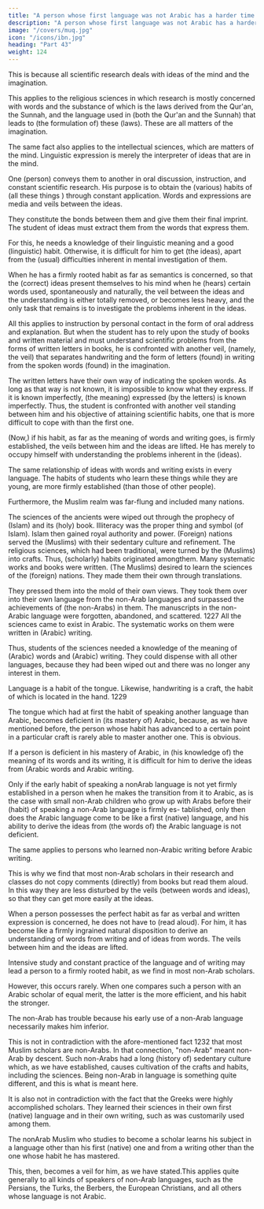 ```yaml
---
title: "A person whose first language was not Arabic has a harder time acquiring the sciences"
description: "A person whose first language was not Arabic has a harder time to acquire the sciences than a native Arabic speaker"
image: "/covers/muq.jpg"
icon: "/icons/ibn.jpg"
heading: "Part 43"
weight: 124
---
```



<!--  than the (native) speaker of Arabic to . 1225 -->

This is because all scientific research deals with ideas of the mind and the imagination. 

This applies to the religious sciences in which research is mostly concerned with words and the substance of which is the laws derived from the Qur'an, the Sunnah, and the language used in (both the Qur'an and the Sunnah) that leads to (the formulation of) these (laws). These are all matters of the imagination. 

The same fact also applies to the intellectual sciences, which are matters of the mind. Linguistic expression is merely the interpreter of ideas that are in the mind. 

One (person) conveys them to another in oral discussion, instruction, and constant scientific research. His purpose is to obtain the (various) habits of (all these things <!-- 1255a -->) through constant application. Words and expressions are media and veils between the ideas. 

They constitute the bonds between them and give them their final imprint. The student of ideas must extract them from the words that express them. 

For this, he needs a knowledge of their linguistic meaning and a good (linguistic) habit. Otherwise, it is difficult for him to get (the ideas), apart from the (usual) difficulties inherent in mental investigation of them. 

When he has a firmly rooted habit as far as semantics is concerned, so that the (correct) ideas present themselves to his mind when he (hears) certain words used, spontaneously and naturally, the veil between the ideas and the understanding is either totally removed, or becomes less heavy, and the only task that remains is to investigate the problems inherent in the ideas.

All this applies to instruction by personal contact in the form of oral address and explanation. But when the student has to rely upon the study of books and written material and must understand scientific problems from the forms of written letters in books, <!-- 1226 --> he is confronted with another veil, (namely, the veil) that separates handwriting and the form of letters (found) in writing from the spoken words (found) in the imagination. 

The written letters have their own way of indicating the spoken words. As long as that way is not known, it is impossible to know what they express. If it is known imperfectly, (the meaning) expressed (by the letters) is known imperfectly. Thus, the student is confronted with another veil standing between him and his objective of attaining scientific habits, one that is more difficult to cope with than the first one. 

(Now,) if his habit, as far as the meaning of words and writing goes, is firmly established, the veils between him and the ideas are lifted. He has merely to occupy himself with understanding the problems inherent in the (ideas). 

The same relationship of ideas with words and writing exists in every language. The habits of students who learn these things while they are young, are more firmly established (than those of other people).

Furthermore, the Muslim realm was far-flung and included many nations.

The sciences of the ancients were wiped out through the prophecy of (Islam) and its (holy) book. Illiteracy was the proper thing and symbol (of Islam). Islam then gained royal authority and power. (Foreign) nations served the (Muslims) with their sedentary culture and refinement. The religious sciences, which had been traditional, were turned by the (Muslims) into crafts. Thus, (scholarly) habits originated amongthem. Many systematic works and books were written. (The Muslims) desired to learn the sciences of the (foreign) nations. They made them their own through translations. 

They pressed them into the mold of their own views. They took them over into their own language from the non-Arab languages and surpassed the achievements of (the non-Arabs) in them. The manuscripts in the non-Arabic language were forgotten, abandoned, and scattered. 1227 All the sciences came to exist in Arabic. The systematic works on them were written in (Arabic) writing.


Thus, students of the sciences needed a knowledge of the meaning of (Arabic)
words and (Arabic) writing. They could dispense with all other languages, because
they had been wiped out and there was no longer any interest in them.

Language is a habit of the tongue. Likewise, handwriting is a craft, the habit of which is located in the hand. 1229 

The tongue which had at first the habit of speaking another language than Arabic, becomes deficient in (its mastery of) Arabic, because, as we have mentioned before, <!-- 1230 --> the person whose habit has advanced to a certain point in a particular craft is rarely able to master another one. This is obvious. 

If a person is deficient in his mastery of Arabic, in (his knowledge of) the meaning of its words
and its writing, it is difficult for him to derive the ideas from (Arabic words and
Arabic writing. 

Only if the early habit of speaking a
nonArab language is not yet firmly established in a person when he makes the
transition from it to Arabic, as is the case with small non-Arab children who grow
up with Arabs before their (habit) of speaking a non-Arab language is firmly es-
tablished, only then does the Arabic language come to be like a first (native)
language, and his ability to derive the ideas from (the words of) the Arabic language
is not deficient.<!--  1231 --> 

The same applies to persons who learned non-Arabic writing before Arabic writing.

This is why we find that most non-Arab scholars in their research and classes do not copy comments (directly) from books but read them aloud. In this way they are less disturbed by the veils (between words and ideas), so that they can get more
easily at the ideas. 

When a person possesses the perfect habit as far as verbal and written expression is concerned, he does not have to (read aloud). For him, it has become like a firmly ingrained natural disposition to derive an understanding of
words from writing and of ideas from words. The veils between him and the ideas are lifted.

Intensive study and constant practice of the language and of writing may lead a person to a firmly rooted habit, as we find in most non-Arab scholars. 

However, this occurs rarely. When one compares such a person with an Arabic scholar of equal merit, the latter is the more efficient, and his habit the stronger. 

The non-Arab has trouble because his early use of a non-Arab language necessarily makes him inferior.

This is not in contradiction with the afore-mentioned fact 1232 that most Muslim scholars are non-Arabs. In that connection, "non-Arab" meant non-Arab by descent. Such non-Arabs had a long (history of) sedentary culture which, as we have established, causes cultivation of the crafts and habits, including the sciences. Being non-Arab in language is something quite different, and this is what is meant here.

It is also not in contradiction with the fact that the Greeks were highly accomplished scholars. They learned their sciences in their own first (native) language and in their own writing, such as was customarily used among them. 

The nonArab Muslim who studies to become a scholar learns his subject in a language other than his first (native) one and from a writing other than the one whose habit he has mastered. 

This, then, becomes a veil for him, as we have stated.This applies quite generally to all kinds of speakers of non-Arab languages, such as the Persians, the Turks, the Berbers, the European Christians, and all others whose language is not Arabic. 
